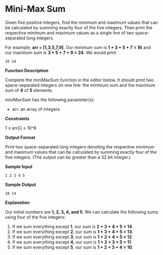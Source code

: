 # Mini-Max Sum

Given five positive integers, find the minimum and maximum values that can be calculated by summing exactly four of the five integers. Then print the respective minimum and maximum values as a single line of two space-separated long integers.

For example, **arr = [1,3,5,7,9]**. Our minimum sum is **1 + 3 + 5 + 7 = 16** and our maximum sum is **3 + 5 + 7 + 9 = 24**. We would print
```
16 24
```

**Function Description**

Complete the miniMaxSum function in the editor below. It should print two space-separated integers on one line: the minimum sum and the maximum sum of **4** of **5** elements.

miniMaxSum has the following parameter(s):
* arr: an array of  integers

**Constraints**

1 ≤ arr[i] ≤ 10^9

**Output Format**

Print two space-separated long integers denoting the respective minimum and maximum values that can be calculated by summing exactly four of the five integers. (The output can be greater than a 32 bit integer.)

**Sample Input**
```
1 2 3 4 5
```

**Sample Output**
```
10 14
```

**Explanation**

Our initial numbers are **1, 2, 3, 4, and 5**. We can calculate the following sums using four of the five integers:
1. If we sum everything except **1**, our sum is **2 + 3 + 4 + 5 = 14**.
2. If we sum everything except **2**, our sum is **1 + 3 + 4 + 5 = 13**.
3. If we sum everything except **3**, our sum is **1 + 2 + 4 + 5 = 12**.
4. If we sum everything except **4**, our sum is **1 + 2 + 3 + 5 = 11**.
5. If we sum everything except **5**, our sum is **1 + 2 + 3 + 4 = 10**.

